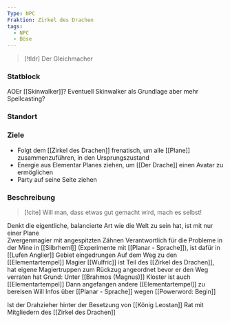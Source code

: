 ```yaml
---
Type: NPC
Fraktion: Zirkel des Drachen
tags:
  - NPC
  - Böse
---
```

> [!tldr] Der Gleichmacher


### Statblock 
AOEr [[Skinwalker]]? Eventuell Skinwalker als Grundlage aber mehr Spellcasting?
### Standort
### Ziele
- Folgt dem [[Zirkel des Drachen]] frenatisch, um alle [[Plane]] zusammenzuführen, in den Ursprungszustand
- Energie aus Elementar Planes ziehen, um [[Der Drache]] einen Avatar zu ermöglichen
- Party auf seine Seite ziehen
### Beschreibung
> [!cite] Will man, dass etwas gut gemacht wird, mach es selbst!

Denkt die eigentliche, balancierte Art wie die Welt zu sein hat, ist mit nur einer Plane  
Zwergenmagier mit angespitzten Zähnen
Verantwortlich für die Probleme in der Mine in [[Silbrheml]] (Experimente mit [[Planar - Sprache]]), ist dafür in [[Lufen Anglier]] Gebiet eingedrungen
Auf dem Weg zu den [[Elementartempel]]
Magier [[Wulfric]] ist Teil des [[Zirkel des Drachen]], hat eigene Magiertruppen zum Rückzug angeordnet bevor er den Weg verraten hat
Grund: Unter [[Brahmos (Magnus)]] Kloster ist auch [[Elementartempel]]
Dann angefangen andere [[Elementartempel]] zu bereisen
Will Infos über [[Planar - Sprache]] wegen [[Powerword: Begin]]

Ist der Drahzieher hinter der Besetzung von [[König Leostan]] Rat mit Mitgliedern des [[Zirkel des Drachen]]